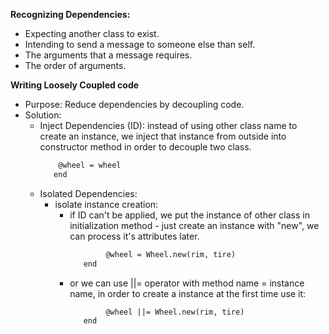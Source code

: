 **Recognizing Dependencies:**
- Expecting another class to exist.
- Intending to send a message to someone else than self.
- The arguments that a message requires.
- The order of arguments.

**Writing Loosely Coupled code**
- Purpose: Reduce dependencies by decoupling code.
- Solution:
    - Inject Dependencies (ID): instead of using other class name to create an instance, we inject that instance from outside into constructor method in order to decouple two class.
        ```def initialize(wheel)
            @wheel = wheel
           end
    - Isolated Dependencies: 
        - isolate instance creation: 
            - if ID can't be applied, we put the instance of other class in initialization method - just create an instance with "new", we can process it's attributes later.
                ```def initialize
                        @wheel = Wheel.new(rim, tire)
                   end
            - or we can use ||= operator with method name = instance name, in order to create a instance at the first time use it:
                ```def wheel
                        @wheel ||= Wheel.new(rim, tire)
                   end
            
